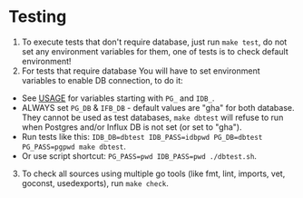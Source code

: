 # Testing
1. To execute tests that don't require database, just run `make test`, do not set any environment variables for them, one of tests is to check default environment!
2. For tests that require database You will have to set environment variables to enable DB connection, to do it:
- See [USAGE](https://github.com/cncf/gha2db/blob/master/USAGE.md) for variables starting with `PG_` and `IDB_`.
- ALWAYS set `PG_DB` & `IFB_DB` - default values are "gha" for both database. They cannot be used as test databases, `make dbtest` will refuse to run when Postgres and/or Influx DB is not set (or set to "gha").
- Run tests like this: `IDB_DB=dbtest IDB_PASS=idbpwd PG_DB=dbtest PG_PASS=pgpwd make dbtest`.
- Or use script shortcut: `PG_PASS=pwd IDB_PASS=pwd ./dbtest.sh`.
3. To check all sources using multiple go tools (like fmt, lint, imports, vet, goconst, usedexports), run `make check`.
